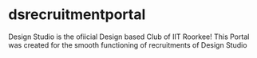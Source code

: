 # dsrecruitmentportal
Design Studio is the ofiicial Design based Club of IIT Roorkee! This Portal was created for the smooth functioning of recruitments of Design Studio
